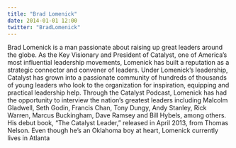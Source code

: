 ```yaml
---
title: "Brad Lomenick"
date: 2014-01-01 12:00
twitter: "BradLomenick"
---
```


Brad Lomenick is a man passionate about raising up great leaders around the globe. As the Key Visionary and President of Catalyst, one of America’s most influential leadership movements, Lomenick has built a reputation as a strategic connector and convener of leaders. Under Lomenick’s leadership, Catalyst has grown into a passionate community of hundreds of thousands of young leaders who look to the organization for inspiration, equipping and practical leadership help. Through the Catalyst Podcast, Lomenick has had the opportunity to interview the nation’s greatest leaders including Malcolm Gladwell, Seth Godin, Francis Chan, Tony Dungy, Andy Stanley, Rick Warren, Marcus Buckingham, Dave Ramsey and Bill Hybels, among others. His debut book, “The Catalyst Leader,” released in April 2013, from Thomas Nelson. Even though he’s an Oklahoma boy at heart, Lomenick currently lives in Atlanta
